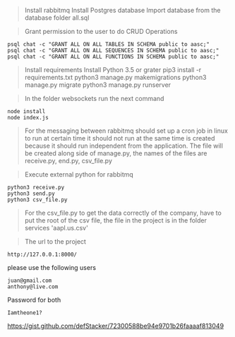 >Install rabbitmq 
>Install Postgres database 
>Import database from the database folder all.sql


>Grant permission to the user to do CRUD Operations
```
psql chat -c "GRANT ALL ON ALL TABLES IN SCHEMA public to aasc;"
psql chat -c "GRANT ALL ON ALL SEQUENCES IN SCHEMA public to aasc;"
psql chat -c "GRANT ALL ON ALL FUNCTIONS IN SCHEMA public to aasc;"
```

>Install requirements
>Install Python 3.5 or grater
>pip3 install -r requirements.txt
>python3 manage.py makemigrations
>python3 manage.py migrate
>python3 manage.py runserver

>In the folder websockets run the next command
```
node install
node index.js
```

>For the messaging between rabbitmq should set up a cron job in linux to run at certain time it should not run at the same time is created because it should run independent from the application.
The file will be created along side of manage.py, the names of the files are receive.py, end.py, csv_file.py

>Execute external python for rabbitmq
```
python3 receive.py
python3 send.py
python3 csv_file.py
```

>For the csv_file.py to get the data correctly of the company, have to put the root of the csv file, the file in the project 
is in the folder services  'aapl.us.csv'

>The url to the project 
```
http://127.0.0.1:8000/
```

please use the following users
```
juan@gmail.com
anthony@live.com
```

Password  for both
```
Iamtheone1?
```
https://gist.github.com/defStacker/72300588be94e9701b26faaaaf813049
